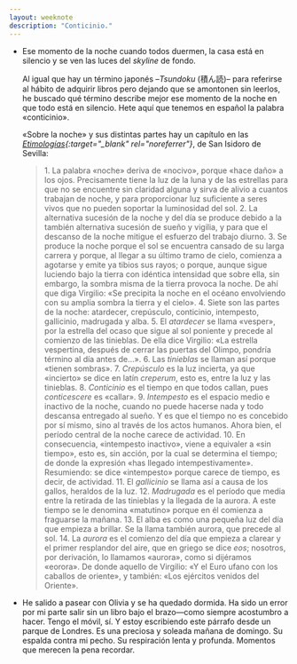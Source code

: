 ```yaml
---
layout: weeknote
description: "Conticinio."
---
```


- Ese momento de la noche cuando todos duermen, la casa está en silencio y se
  ven las luces del *skyline* de fondo.

  Al igual que hay un término japonés –*Tsundoku* (積ん読)– para referirse al
  hábito de adquirir libros pero dejando que se amontonen sin leerlos, he
  buscado qué término describe mejor ese momento de la noche en que todo está
  en silencio. Hete aquí que tenemos en español la palabra «conticinio».

   «Sobre la noche» y sus distintas partes hay un capítulo en las
   *[Etimologías][1]{:target="_blank" rel="noreferrer"}*, de San Isidoro de
   Sevilla:

  > 1\. La palabra «noche» deriva de «nocivo», porque «hace daño» a los ojos.
  > Precisamente tiene la luz de la luna y de las estrellas para que no se
  > encuentre sin claridad alguna y sirva de alivio a cuantos trabajan de
  > noche, y para proporcionar luz suficiente a seres vivos que no pueden
  > soportar la luminosidad del sol. 2. La alternativa sucesión de la noche y
  > del día se produce debido a la también alternativa sucesión de sueño y
  > vigilia, y para que el descanso de la noche mitigue el esfuerzo del trabajo
  > diurno. 3. Se produce la noche porque el sol se encuentra cansado de su
  > larga carrera y porque, al llegar a su último tramo de cielo, comienza a
  > agotarse y emite ya tibios sus rayos; o porque, aunque sigue luciendo bajo
  > la tierra con idéntica intensidad que sobre ella, sin embargo, la sombra
  > misma de la tierra provoca la noche. De ahí que diga Virgilio: «Se
  > precipita la noche en el océano envolviendo con su amplia sombra la tierra
  > y el cielo». 4. Siete son las partes de la noche: atardecer, crepúsculo,
  > conticinio, intempesto, gallicinio, madrugada y alba. 5. El *atardecer* se
  > llama «vesper», por la estrella del ocaso que sigue al sol poniente y
  > precede al comienzo de las tinieblas. De ella dice Virgilio: «La estrella
  > vespertina, después de cerrar las puertas del Olimpo, pondría término al
  > día antes de...». 6. Las *tinieblas* se llaman así porque «tienen sombras».
  > 7\. *Crepúsculo* es la luz incierta, ya que «incierto» se dice en latín
  > *creperum*, esto es, entre la luz y las tinieblas. 8. *Conticinio* es el
  > tiempo en que todos callan, pues *conticescere* es «callar». 9.
  > *Intempesto* es el espacio medio e inactivo de la noche, cuando no puede
  > hacerse nada y todo descansa entregado al sueño.  Y es que el tiempo no es
  > concebido por sí mismo, sino al través de los actos humanos. Ahora bien, el
  > período central de la noche carece de actividad. 10. En consecuencia,
  > «intempesto inactivo», viene a equivaler a «sin tiempo», esto es, sin
  > acción, por la cual se determina el tiempo; de donde la expresión «has
  > llegado intempestivamente». Resumiendo: se dice «intempesto» porque carece
  > de tiempo, es decir, de actividad. 11. El *gallicinio* se llama así a
  > causa de los gallos, heraldos de la luz. 12. *Madrugada* es el período
  > que media entre la retirada de las tinieblas y la llegada de la aurora. A
  > este tiempo se le denomina «matutino» porque en él comienza a fraguarse la
  > mañana. 13. El alba es como una pequeña luz del día que empieza a brillar.
  > Se la llama también aurora, que precede al sol. 14.  La *aurora* es el
  > comienzo del día que empieza a clarear y el primer resplandor del aire, que
  > en griego se dice *eos*; nosotros, por derivación, lo llamamos «aurora»,
  > como si dijéramos «eorora». De donde aquello de Virgilio: «Y el Euro ufano
  > con los caballos de oriente», y también: «Los ejércitos venidos del
  > Oriente».


- He salido a pasear con Olivia y se ha quedado dormida. Ha sido un error por
  mi parte salir sin un libro bajo el brazo—como siempre acostumbro a hacer.
  Tengo el móvil, sí. Y estoy escribiendo este párrafo desde un parque de
  Londres. Es una preciosa y soleada mañana de domingo. Su espalda contra mi
  pecho. Su respiración lenta y profunda. Momentos que merecen la pena
  recordar.


[1]: https://es.wikipedia.org/wiki/Etimolog%C3%ADas_(enciclopedia_de_san_Isidoro_de_Sevilla)
